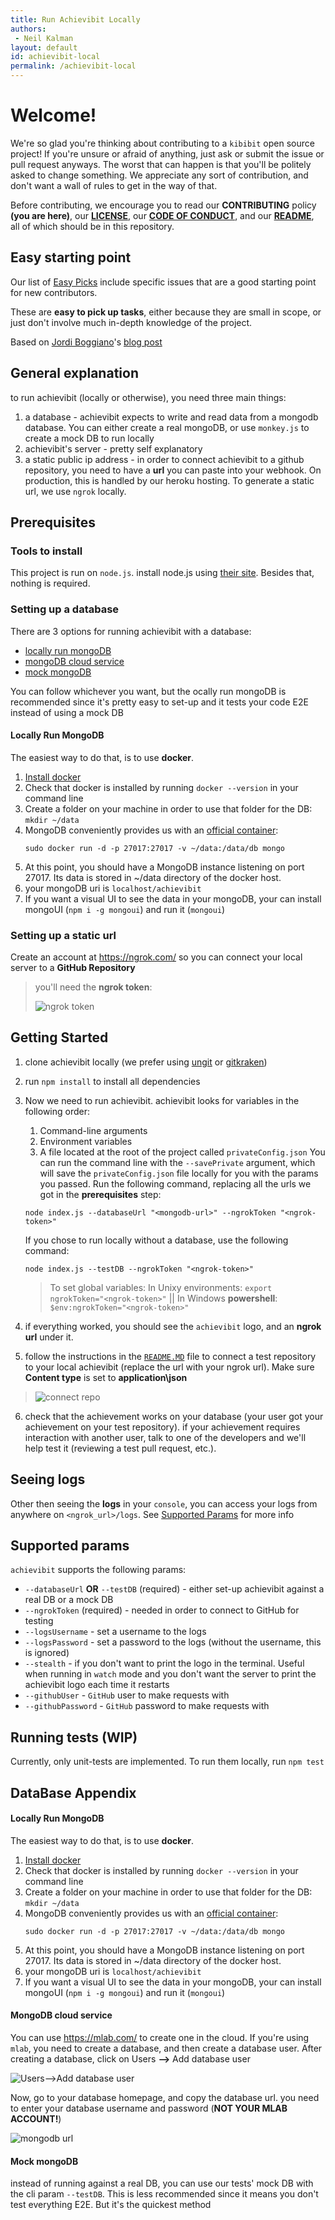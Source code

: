 ```yaml
---
title: Run Achievibit Locally
authors:
 - Neil Kalman
layout: default
id: achievibit-local
permalink: /achievibit-local
---
```


# Welcome!

We're so glad you're thinking about contributing to a `kibibit` open source project! If you're unsure or afraid of anything, just ask or submit the issue or pull request anyways. The worst that can happen is that you'll be politely asked to change something. We appreciate any sort of contribution, and don't want a wall of rules to get in the way of that.

Before contributing, we encourage you to read our **CONTRIBUTING** policy **(you are here)**, our **[LICENSE](LICENSE)**, our **[CODE OF CONDUCT](CODE_OF_CONDUCT.md)**, and our **[README](README.MD)**, all of which should be in this repository.

## Easy starting point
Our list of [Easy Picks](https://github.com/Kibibit/achievibit/labels/Easy%20Pick) include specific issues that are a good starting point for new contributors.

These are **easy to pick up tasks**, either because they are small in scope, or just don't involve much in-depth knowledge of the project.

Based on [Jordi Boggiano](https://github.com/Seldaek)'s [blog post](https://seld.be/notes/encouraging-contributions-with-the-easy-pick-label)

## General explanation

to run achievibit (locally or otherwise), you need three main things:

1. a database - achievibit expects to write and read data from a mongodb database.
   You can either create a real mongoDB, or use `monkey.js` to create a mock DB to run locally
2. achievibit's server - pretty self explanatory
3. a static public ip address - in order to connect achievibit to a github repository, you need to have a **url** you can paste into your webhook. On production, this is handled by our heroku hosting. To generate a static url, we use `ngrok` locally.

## Prerequisites

### Tools to install

This project is run on `node.js`. install node.js using [their site](https://nodejs.org/en/).
Besides that, nothing is required.

### Setting up a database

There are 3 options for running achievibit with a database:
- [locally run mongoDB](#locally-run-mongodb)
- [mongoDB cloud service](#mongodb-cloud-service)
- [mock mongoDB](#mock-mongodb)

You can follow whichever you want, but the ocally run mongoDB is recommended since it's pretty easy to set-up and it tests your code E2E instead of using a mock DB

#### Locally Run MongoDB

The easiest way to do that, is to use **docker**.

1. [Install docker](https://docs.docker.com/install/)
2. Check that docker is installed by running `docker --version` in your command line
3. Create a folder on your machine in order to use that folder for the DB: `mkdir ~/data`
4. MongoDB conveniently provides us with an [official container](https://registry.hub.docker.com/_/mongo/):
   ```shell
   sudo docker run -d -p 27017:27017 -v ~/data:/data/db mongo
   ```
5. At this point, you should have a MongoDB instance listening on port 27017. Its data is stored in ~/data directory of the docker host.
6. your mongoDB uri is `localhost/achievibit`
7. If you want a visual UI to see the data in your mongoDB, your can install mongoUI (`npm i -g mongoui`) and run it (`mongoui`)

### Setting up a static url

Create an account at https://ngrok.com/ so you can connect your local server to a **GitHub Repository**
> you'll need the **ngrok token**:
>
> ![ngrok token](/screenshots/ngrok-token.png)

## Getting Started

1. clone achievibit locally (we prefer using [ungit](https://github.com/FredrikNoren/ungit) or [gitkraken](https://www.gitkraken.com/))
2. run `npm install` to install all dependencies
3. Now we need to run achievibit. achievibit looks for variables in the following order:
   1. Command-line arguments
   2. Environment variables
   3. A file located at the root of the project called `privateConfig.json`
   You can run the command line with the `--savePrivate` argument, which will save the `privateConfig.json` file locally for you with the params you passed.
   Run the following command, replacing all the urls we got in the **prerequisites** step:
   ```shell
   node index.js --databaseUrl "<mongodb-url>" --ngrokToken "<ngrok-token>"
   ```
   If you chose to run locally without a database, use the following command:
   ```shell
   node index.js --testDB --ngrokToken "<ngrok-token>"
   ```
   > To set global variables: In Unixy environments: `export ngrokToken="<ngrok-token>"` || In Windows **powershell**: `$env:ngrokToken="<ngrok-token>"`

4. if everything worked, you should see the `achievibit` logo, and an **ngrok url** under it.
5. follow the instructions in the [`README.MD`](/README.MD) file to connect a test repository to your local achievibit (replace the url with your ngrok url). Make sure **Content type** is set to **application\json**
> ![connect repo](/screenshots/connect-to-repo.png)

6. check that the achievement works on your database (your user got your achievement on your test repository).
if your achievement requires interaction with another user, talk to one of the developers and we'll help test it (reviewing a test pull request, etc.).

## Seeing logs
Other then seeing the **logs** in your `console`, you can access your logs from anywhere on `<ngrok_url>/logs`.
See [Supported Params](#supported-params) for more info

## Supported params
`achievibit` supports the following params:
- `--databaseUrl` **OR** `--testDB` (required) - either set-up achievibit against a real DB or a mock DB
- `--ngrokToken` (required) - needed in order to connect to GitHub for testing
- `--logsUsername` - set a username to the logs
- `--logsPassword` - set a password to the logs (without the username, this is ignored)
- `--stealth` - if you don't want to print the logo in the terminal. Useful when running in `watch` mode and you don't want the server to print the achievibit logo each time it restarts
- `--githubUser` - `GitHub` user to make requests with
- `--githubPassword` - `GitHub` password to make requests with

## Running tests (WIP)

Currently, only unit-tests are implemented. To run them locally, run `npm test`


## DataBase Appendix

#### Locally Run MongoDB

The easiest way to do that, is to use **docker**.

1. [Install docker](https://docs.docker.com/install/)
2. Check that docker is installed by running `docker --version` in your command line
3. Create a folder on your machine in order to use that folder for the DB: `mkdir ~/data`
4. MongoDB conveniently provides us with an [official container](https://registry.hub.docker.com/_/mongo/):
   ```shell
   sudo docker run -d -p 27017:27017 -v ~/data:/data/db mongo
   ```
5. At this point, you should have a MongoDB instance listening on port 27017. Its data is stored in ~/data directory of the docker host.
6. your mongoDB uri is `localhost/achievibit`
7. If you want a visual UI to see the data in your mongoDB, your can install mongoUI (`npm i -g mongoui`) and run it (`mongoui`)

#### MongoDB cloud service

You can use https://mlab.com/ to create one in the cloud.
If you're using `mlab`, you need to create a database, and then create a database user.
After creating a database, click on Users **-->** Add database user

![Users-->Add database user](/screenshots/create-db-user.png)

Now, go to your database homepage, and copy the database url. you need to enter your database username and password (**NOT YOUR MLAB ACCOUNT!**)

![mongodb url](/screenshots/mongodb-url.png)

#### Mock mongoDB

instead of running against a real DB, you can use our tests' mock DB with the cli param `--testDB`. This is less recommended since it means you don't test everything E2E. But it's the quickest method
